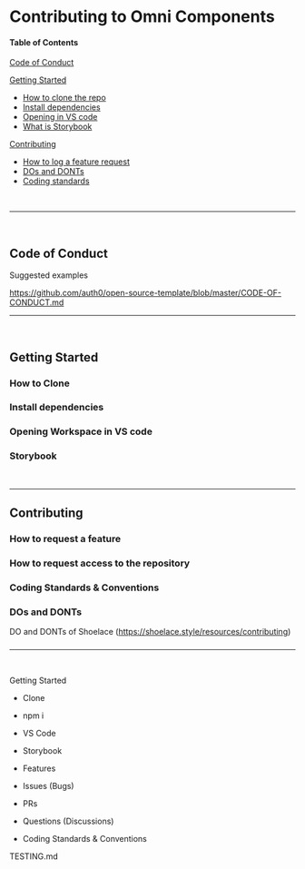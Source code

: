 # Contributing to Omni Components

#### Table of Contents

[Code of Conduct](#code-of-conduct)

[Getting Started](#getting-started)
  * [How to clone the repo](#how-to-clone)
  * [Install dependencies](#install-dependencies)
  * [Opening in VS code](#opening-workspace-in-vs-code)
  * [What is Storybook](#storybook)

[Contributing](#contributing)
  * [How to log a feature request](#how-to-request-a-feature)
  * [DOs and DONTs](#dos-and-donts)
  * [Coding standards](#coding-standards-&-conventions)

</br>

---

 </br>

## Code of Conduct

Suggested examples

https://github.com/auth0/open-source-template/blob/master/CODE-OF-CONDUCT.md


---

</br>

## Getting Started




### How to Clone 

### Install dependencies

### Opening Workspace in VS code

### Storybook

</br>

---

## Contributing

### How to request a feature

### How to request access to the repository

### Coding Standards & Conventions

### DOs and DONTs

DO and DONTs of Shoelace (https://shoelace.style/resources/contributing)

### 

---

</br>


Getting Started
  - Clone
  - npm i
  - VS Code
  - Storybook


  - Features
  - Issues (Bugs)
  - PRs
  - Questions (Discussions)
  - Coding Standards & Conventions
 
TESTING.md

